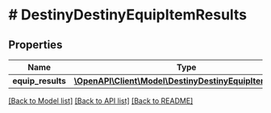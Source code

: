 # # DestinyDestinyEquipItemResults

## Properties

Name | Type | Description | Notes
------------ | ------------- | ------------- | -------------
**equip_results** | [**\OpenAPI\Client\Model\DestinyDestinyEquipItemResult[]**](DestinyDestinyEquipItemResult.md) |  | [optional]

[[Back to Model list]](../../README.md#models) [[Back to API list]](../../README.md#endpoints) [[Back to README]](../../README.md)
